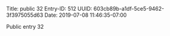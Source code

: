 Title: public 32
Entry-ID: 512
UUID: 603cb89b-a1df-5ce5-9462-3f3975055d63
Date: 2019-07-08 11:46:35-07:00

Public entry 32
